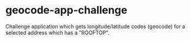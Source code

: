 # geocode-app-challenge
Challenge application which gets longitude/latitude codes (geocode) for a selected address which has a "ROOFTOP".
